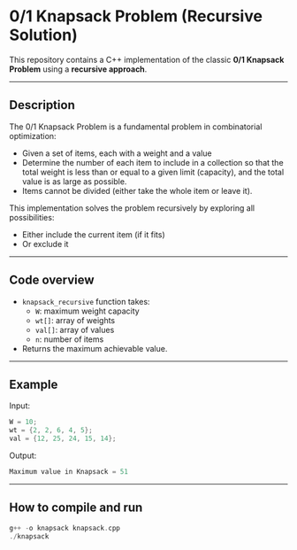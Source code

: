 # 0/1 Knapsack Problem (Recursive Solution)

This repository contains a C++ implementation of the classic **0/1 Knapsack Problem** using a **recursive approach**.

---

## Description

The 0/1 Knapsack Problem is a fundamental problem in combinatorial optimization:

- Given a set of items, each with a weight and a value
- Determine the number of each item to include in a collection so that the total weight is less than or equal to a given limit (capacity), and the total value is as large as possible.
- Items cannot be divided (either take the whole item or leave it).

This implementation solves the problem recursively by exploring all possibilities:

- Either include the current item (if it fits)
- Or exclude it

---

## Code overview

- `knapsack_recursive` function takes:
  - `W`: maximum weight capacity
  - `wt[]`: array of weights
  - `val[]`: array of values
  - `n`: number of items
- Returns the maximum achievable value.

---

## Example

Input:
```cpp
W = 10;
wt = {2, 2, 6, 4, 5};
val = {12, 25, 24, 15, 14};
```
Output:
```cpp
Maximum value in Knapsack = 51
```
---
## How to compile and run
```cpp
g++ -o knapsack knapsack.cpp
./knapsack

